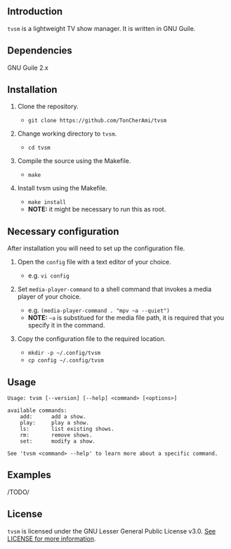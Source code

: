 ## Introduction

`tvsm` is a lightweight TV show manager. It is written in GNU Guile.

## Dependencies

GNU Guile 2.x

## Installation

1. Clone the repository.
    * `git clone https://github.com/TonCherAmi/tvsm` 
  
2. Change working directory to `tvsm`.
    * `cd tvsm`
  
3. Compile the source using the Makefile.
    * `make`
  
4. Install tvsm using the Makefile.
    * `make install`
    * **NOTE:** it might be necessary to run this as root.

## Necessary configuration

After installation you will need to set up the configuration file.

1. Open the `config` file with a text editor of your choice.
    * e.g. `vi config`

2. Set `media-player-command` to a shell command that invokes a media player
   of your choice.
    * e.g. `(media-player-command . "mpv ~a --quiet")`
    * **NOTE:** `~a` is substitued for the media file path,
                it is required that you specify it in the command.

3. Copy the configuration file to the required location.
    * `mkdir -p ~/.config/tvsm`
    * `cp config ~/.config/tvsm`

## Usage

```
Usage: tvsm [--version] [--help] <command> [<options>]

available commands:
    add:      add a show.
    play:     play a show.
    ls:       list existing shows.
    rm:       remove shows.
    set:      modify a show.
    
See 'tvsm <command> --help' to learn more about a specific command.
```

## Examples 

/TODO/

## License

`tvsm` is licensed under the GNU Lesser General Public License v3.0. [See LICENSE for more information](https://github.com/TonCherAmi/tvsm/blob/master/LICENSE).
